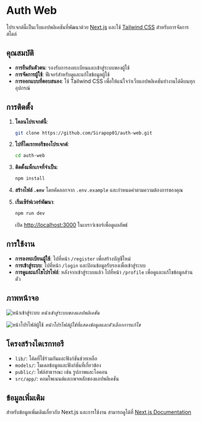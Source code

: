 # Auth Web

โปรเจกต์นี้เป็นเว็บแอปพลิเคชันที่พัฒนาด้วย [Next.js](https://nextjs.org/) และใช้ [Tailwind CSS](https://tailwindcss.com/) สำหรับการจัดการสไตล์

## คุณสมบัติ

- **การยืนยันตัวตน**: รองรับการลงทะเบียนและเข้าสู่ระบบของผู้ใช้
- **การจัดการผู้ใช้**: ฟีเจอร์สำหรับดูและแก้ไขข้อมูลผู้ใช้
- **การออกแบบที่ตอบสนอง**: ใช้ Tailwind CSS เพื่อให้แน่ใจว่าเว็บแอปพลิเคชันทำงานได้ดีบนทุกอุปกรณ์

## การติดตั้ง

1. **โคลนโปรเจกต์นี้**:

    ```bash
    git clone https://github.com/Sirapop01/auth-web.git
    ```

2. **ไปที่ไดเรกทอรีของโปรเจกต์**:

    ```bash
    cd auth-web
    ```

3. **ติดตั้งแพ็กเกจที่จำเป็น**:

    ```bash
    npm install
    ```

4. **สร้างไฟล์ `.env`** โดยคัดลอกจาก `.env.example` และกำหนดค่าตามความต้องการของคุณ

5. **เริ่มเซิร์ฟเวอร์พัฒนา**:

    ```bash
    npm run dev
    ```

    เปิด [http://localhost:3000](http://localhost:3000) ในเบราว์เซอร์เพื่อดูผลลัพธ์

## การใช้งาน

- **การลงทะเบียนผู้ใช้**: ไปที่หน้า `/register` เพื่อสร้างบัญชีใหม่
- **การเข้าสู่ระบบ**: ไปที่หน้า `/login` และป้อนข้อมูลรับรองเพื่อเข้าสู่ระบบ
- **การดูและแก้ไขโปรไฟล์**: หลังจากเข้าสู่ระบบแล้ว ไปที่หน้า `/profile` เพื่อดูและแก้ไขข้อมูลส่วนตัว

## ภาพหน้าจอ

![หน้าเข้าสู่ระบบ](screenshots/login.png)
*หน้าเข้าสู่ระบบของแอปพลิเคชัน*

![หน้าโปรไฟล์ผู้ใช้](screenshots/profile.png)
*หน้าโปรไฟล์ผู้ใช้ที่แสดงข้อมูลและตัวเลือกการแก้ไข*

## โครงสร้างไดเรกทอรี

- `lib/`: โค้ดที่ใช้ร่วมกันและฟังก์ชันช่วยเหลือ
- `models/`: โมเดลข้อมูลและฟังก์ชันที่เกี่ยวข้อง
- `public/`: ไฟล์สาธารณะ เช่น รูปภาพและไอคอน
- `src/app/`: คอมโพเนนต์และเพจหลักของแอปพลิเคชัน

## ข้อมูลเพิ่มเติม

สำหรับข้อมูลเพิ่มเติมเกี่ยวกับ Next.js และการใช้งาน สามารถดูได้ที่ [Next.js Documentation](https://nextjs.org/docs)

